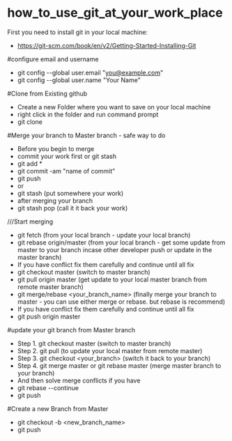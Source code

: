 # how_to_use_git_at_your_work_place

First you need to install git in your local machine: 
- https://git-scm.com/book/en/v2/Getting-Started-Installing-Git

#configure email and username
- git config --global user.email "you@example.com"
- git config --global user.name "Your Name"


#Clone from Existing github
- Create a new Folder where you want to save on your local machine
- right click in the folder and run command prompt
- git clone <pastse url of git repo> 


#Merge your branch to Master branch - safe way to do
- Before you begin to merge
- commit your work first or git stash 
- git add *
- git commit -am "name of commit"
- git push
- or 
- git stash (put somewhere your work)
- after merging your branch
- git stash pop (call it it back your work)

///Start merging
- git fetch (from your local branch - update your local branch) 
- git rebase origin/master (from your local branch - get some update from master to your branch incase other developer push or update in the master branch)
- If you have conflict fix them carefully and continue until all fix
- git checkout master (switch to master branch)
- git pull origin master (get update to your local master branch from remote master branch)
- git merge/rebase <your_branch_name> (finally merge your branch to master - you can use either merge or rebase. but rebase is recommend)
- If you have conflict fix them carefully and continue until all fix
- git push origin master


#update your git branch from Master branch
- Step 1. git checkout master (switch to master branch)
- Step 2. git pull (to update your local master from remote master)
- Step 3. git checkout <your_branch> (switch it back to your branch)
- Step 4. git merge master or git rebase master (merge master branch to your branch)
- And then solve merge conflicts if you have
- git rebase --continue
- git push 


#Create a new Branch from Master
- git checkout -b <new_branch_name>
- git push

